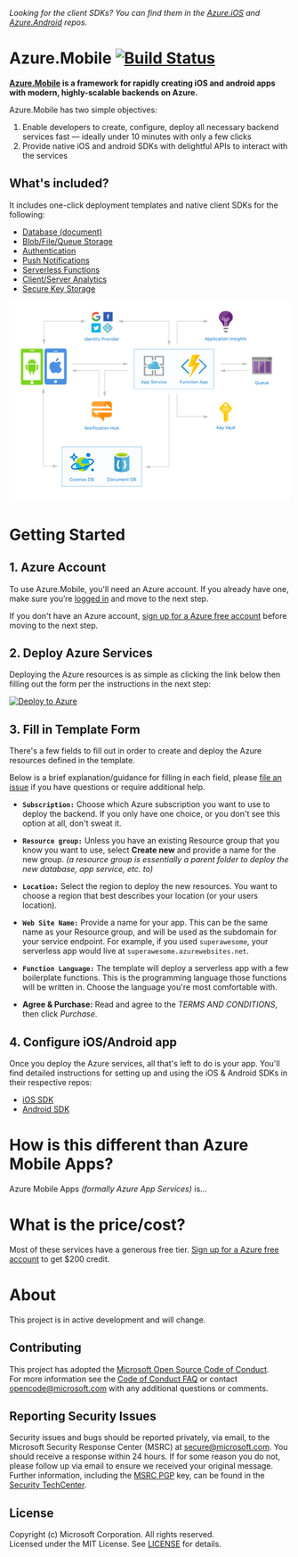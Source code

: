 _Looking for the client SDKs? You can find them in the [Azure.iOS][azure-ios] and [Azure.Android][azure-android] repos._


# Azure.Mobile [![Build Status](https://travis-ci.org/Azure/Azure.Mobile.svg?branch=master)](https://travis-ci.org/Azure/Azure.Mobile)

**[Azure.Mobile](https://aka.ms/mobile) is a framework for rapidly creating iOS and android apps with modern, highly-scalable backends on Azure.**

Azure.Mobile has two simple objectives:

1. Enable developers to create, configure, deploy all necessary backend services fast — ideally under 10 minutes with only a few clicks
2. Provide native iOS and android SDKs with delightful APIs to interact with the services


## What's included?

It includes one-click deployment templates and native client SDKs for the following:

- [Database (document)][cosmos]
- [Blob/File/Queue Storage][storage]
- [Authentication][app-service]
- [Push Notifications][notification-hub]
- [Serverless Functions][functions]
- [Client/Server Analytics][app-insights]
- [Secure Key Storage][key-vault]

![architecture-diagram](assets/AzureMobile1400_1000.png?raw=true "architecture diagram")


# Getting Started

## 1. Azure Account

To use Azure.Mobile, you'll need an Azure account.  If you already have one, make sure you’re [logged in](https://portal.azure.com) and move to the next step.

If you don't have an Azure account, [sign up for a Azure free account][azure-free] before moving to the next step.


## 2. Deploy Azure Services

Deploying the Azure resources is as simple as clicking the link below then filling out the form per the instructions in the next step:

[![Deploy to Azure][azure-deploy-button]][azure-deploy]


## 3. Fill in Template Form

There's a few fields to fill out in order to create and deploy the Azure resources defined in the template.

Below is a brief explanation/guidance for filling in each field, please [file an issue](issues/new?labels=docs) if you have questions or require additional help.


- **`Subscription:`** Choose which Azure subscription you want to use to deploy the backend.  If you only have one choice, or you don't see this option at all, don't sweat it.

- **`Resource group:`** Unless you have an existing Resource group that you know you want to use, select __Create new__ and provide a name for the new group.  _(a resource group is essentially a parent folder to deploy the new database, app service, etc. to)_

- **`Location:`** Select the region to deploy the new resources. You want to choose a region that best describes your location (or your users location).

- **`Web Site Name:`** Provide a name for your app.  This can be the same name as your Resource group, and will be used as the subdomain for your service endpoint.  For example, if you used `superawesome`, your serverless app would live at `superawesome.azurewebsites.net`.

- **`Function Language:`** The template will deploy a serverless app with a few boilerplate functions.  This is the programming language those functions will be written in.  Choose the language you're most comfortable with.

- **Agree & Purchase:** Read and agree to the _TERMS AND CONDITIONS_, then click _Purchase_.


## 4. Configure iOS/Android app

Once you deploy the Azure services, all that's left to do is your app.  You'll find detailed instructions for setting up and using the iOS & Android SDKs in their respective repos:

- [iOS SDK][azure-ios]
- [Android SDK][azure-android]



# How is this different than Azure Mobile Apps?

Azure Mobile Apps _(formally Azure App Services)_ is...



# What is the price/cost?

Most of these services have a generous free tier. [Sign up for a Azure free account][azure-free] to get $200 credit.



# About
This project is in active development and will change.

## Contributing
This project has adopted the [Microsoft Open Source Code of Conduct](https://opensource.microsoft.com/codeofconduct/).  
For more information see the [Code of Conduct FAQ](https://opensource.microsoft.com/codeofconduct/faq/) or contact [opencode@microsoft.com](mailto:opencode@microsoft.com) with any additional questions or comments.

## Reporting Security Issues
Security issues and bugs should be reported privately, via email, to the Microsoft Security Response Center (MSRC) at [secure@microsoft.com](mailto:secure@microsoft.com). You should receive a response within 24 hours. If for some reason you do not, please follow up via email to ensure we received your original message. Further information, including the [MSRC PGP](https://technet.microsoft.com/en-us/security/dn606155) key, can be found in the [Security TechCenter](https://technet.microsoft.com/en-us/security/default).

## License
Copyright (c) Microsoft Corporation. All rights reserved.  
Licensed under the MIT License.  See [LICENSE](License) for details.




[azure-ios]:https://aka.ms/azureios
[azure-android]:https://aka.ms/azureandroid

[cosmos]:https://azure.microsoft.com/en-us/services/cosmos-db
[key-vault]:https://azure.microsoft.com/en-us/services/key-vault
[app-service]:https://azure.microsoft.com/en-us/services/app-service
[functions]:https://azure.microsoft.com/en-us/services/functions
[storage]:https://azure.microsoft.com/en-us/services/storage
[notification-hub]:https://azure.microsoft.com/en-us/services/notification-hubs
[app-insights]:https://azure.microsoft.com/en-us/services/application-insights

[azure-deploy]:https://aka.ms/mobile-deploy
[azure-deploy-button]:https://azuredeploy.net/deploybutton.svg

[azure-visualize]:http://armviz.io/#/?load=https%3A%2F%2Fraw.githubusercontent.com%2FAzure%2FAzure.Mobile%2Fmaster%2Fazuredeploy.json
[azure-visualize-button]:http://armviz.io/visualizebutton.png


[azure-free]:https://azure.microsoft.com/en-us/free/